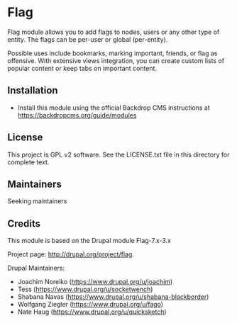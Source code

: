 Flag
====

Flag module allows you to add flags to nodes, users or any other type
of entity. The flags can be per-user or global (per-entity).

Possible uses include bookmarks, marking important, friends, or flag
as offensive. With extensive views integration, you can create custom
lists of popular content or keep tabs on important content.

Installation
------------

- Install this module using the official Backdrop CMS instructions at
  https://backdropcms.org/guide/modules

License
-------

This project is GPL v2 software. See the LICENSE.txt file in this directory for
complete text.

Maintainers
-----------

Seeking maintainers

Credits
-------

This module is based on the Drupal module Flag-7.x-3.x

Project page: http://drupal.org/project/flag.

Drupal Maintainers:
- Joachim Noreiko (https://www.drupal.org/u/joachim)
- Tess (https://www.drupal.org/u/socketwench)
- Shabana Navas (https://www.drupal.org/u/shabana-blackborder)
- Wolfgang Ziegler (https://www.drupal.org/u/fago)
- Nate Haug (https://www.drupal.org/u/quicksketch)
